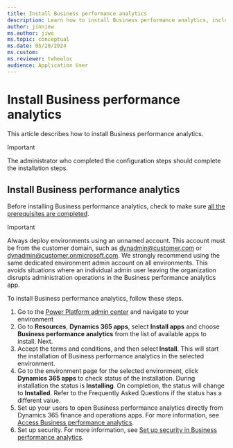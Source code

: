 ```yaml
---
title: Install Business performance analytics
description: Learn how to install Business performance analytics, including a step-by-step installation process and an outline on accessing reports in Business performance analytics.
author: jinniew
ms.author: jiwo
ms.topic: conceptual
ms.date: 05/20/2024
ms.custom:
ms.reviewer: twheeloc 
audience: Application User
---
```


# Install Business performance analytics

This article describes how to install Business performance analytics. 

>[!Important]
>The administrator who completed the configuration steps should complete the installation steps.    

## Install Business performance analytics 

Before installing Business performance analytics, check to make sure [all the prerequisites are completed](configure-bpa.md).

>[!Important]
>Always deploy environments using an unnamed account. This account must be from the customer domain, such as dynadmin@customer.com or dynadmin@customer.onmicrosoft.com. We strongly recommend using the same dedicated environment admin account on all environments. This avoids situations where an individual admin user leaving the organization disrupts administration operations in the Business performance analytics app. 


To install Business performance analytics, follow these steps. 

1. Go to the  [Power Platform admin center](https://admin.powerplatform.microsoft.com/) and navigate to your environment
2. Go to **Resources**, **Dynamics 365 apps**, select **Install apps** and choose **Business performance analytics** from the list of available apps to install. Next.
3. Accept the terms and conditions, and then select **Install**. This will start the installation of Business performance analytics in the selected environment.
4. Go to the environment page for the selected environment, click **Dynamics 365 apps** to check status of the installation. During installation the status is **Installing**. On completion, the status will change to **Installed**. Refer to the Frequently Asked Questions if the status has a different value.
5. Set up your users to open Business performance analytics directly from Dynamics 365 finance and operations apps. For more information, see [Access Business performance analytics](access-bpa.md). 
7. Set up security. For more information, see [Set up security in Business performance analytics](set-up-security.md).



